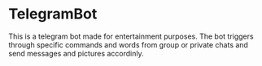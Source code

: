 # TelegramBot

This is a telegram bot made for entertainment purposes. The bot triggers through specific commands and words from group or private chats and send messages and pictures accordinly.
